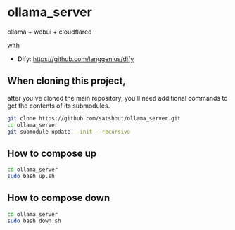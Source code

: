 # ollama_server

ollama + webui + cloudflared

with 

- Dify: <https://github.com/langgenius/dify>

## When cloning this project,

after you've cloned the main repository, you'll need additional commands to get the contents of its submodules.

```bash
git clone https://github.com/satshout/ollama_server.git
cd ollama_server
git submodule update --init --recursive
```

## How to compose up

```bash
cd ollama_server
sudo bash up.sh
```

## How to compose down

```bash
cd ollama_server
sudo bash down.sh
```